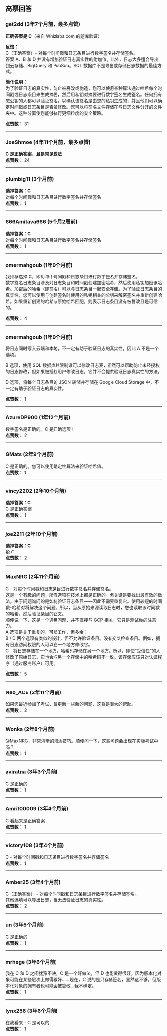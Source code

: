 ## 高票回答

### get2dd (3年7个月前，最多点赞)
**正确答案是 C**（来自 Whizlabs.com 的题库验证）

**反馈：**    
C（正确答案）- 对每个时间戳和日志条目进行数字签名并存储签名。    
答案 A、B 和 D 并没有增加验证日志真实性的附加值。此外，日志大多适合导出到云存储、BigQuery 和 PubSub。SQL 数据库不是导出或存储日志数据的最佳方式。

**简化说明：**    
为了验证日志的真实性，防止被篡改或伪造，您可以使用某种算法通过哈希每个时间戳或日志条目来生成摘要，然后用私钥对摘要进行数字签名生成签名。任何拥有您公钥的人都可以验证签名，以确认该签名是由您的私钥生成的，并且他们可以确定时间戳或日志条目是否被修改。您可以将签名文件存储在与日志文件分开的文件夹中。这种分离使您能够执行更细粒度的安全策略。

**点赞数：** 31

---

### JoeShmoe (4年11个月前，最多点赞)
**C 是正确答案，且是常见做法**  
**点赞数：** 24

---

### plumbig11 (3个月前)
**选择答案：C**    
对每个时间戳和日志条目进行数字签名并存储签名  
**点赞数：** 1

---

### 666Amitava666 (5个月2周前)
**选择答案：C**    
对每个时间戳和日志条目进行数字签名并存储签名  
**点赞数：** 1

---

### omermahgoub (1年9个月前)  
我推荐选择 C，即对每个时间戳和日志条目进行数字签名并存储签名。    
数字签名日志条目涉及对日志条目和时间戳创建加密哈希，然后使用私钥加密该哈希。加密后的哈希（即签名）可以与日志条目一起安全存储。为了验证日志条目的真实性，您可以使用与创建签名时使用的私钥相关的公钥来解密签名并重新创建哈希。如果重新创建的哈希与原始哈希匹配，则表示日志条目没有被篡改且是可信的。

**点赞数：** 4

---

### omermahgoub (1年9个月前)  
将日志同时写入云端和本地，不一定有助于验证日志的真实性，因此 A 不是一个选项。
  
B 选项，使用 SQL 数据库并限制谁可以修改日志表，虽然可以帮助防止未经授权的日志修改，但如果被授权用户修改日志，它并不会提供验证日志真实性的方法。
  
D 选项，将每个日志条目的 JSON 转储并存储在 Google Cloud Storage 中，不一定有助于验证日志的真实性。

**点赞数：** 1

---

### AzureDP900 (1年12个月前)  
数字签名是正确的。C 是正确选项！  
**点赞数：** 2

---

### GMats (2年9个月前)  
C 是正确的。您可以使用确定性算法来验证哈希值。  
**点赞数：** 1

---

### vincy2202 (2年10个月前)
**选择答案：C**    
C 是正确答案  
**点赞数：** 1

---

### joe2211 (2年10个月前)
**选择答案：C**    
投 C  
**点赞数：** 2

---

### MaxNRG (2年11个月前)  
C – 对每个时间戳和日志条目进行数字签名并存储签名。    
这是一个有趣的问题，所有选项在技术上都是正确的。但关键是要找出最有效的做法。由于问题询问的是如何验证日志条目——因此不需要重复它。使用较短的时间戳-哈希对将解决这个问题。所以，当从原始来源读取日志时，您也读取该时间戳的哈希，然后验证条目的正文。    
顺便说一下，这是一个通用问题，并不直接与 GCP 相关。它只是测试你的注意力。    
A 选项是关于重复的，可以工作，但多余；    
B / D 两个选项有类似的设计，但不允许验证条目。没有交叉检查条目。例如，拥有日志访问权限的人可以在一个地方修改它。    
C - 将日志存储在一个地方，哈希码存储在另一个地方。所以，即使“受信任”的人修改了原始日志，它也会与另一个存储中的哈希码不一致。该存储应该只对认证程序（通过服务账户）可用。

**点赞数：** 5

---

### Neo_ACE (2年11个月前)  
如果您最近参加了考试，请更新一些新的问题，这将是很大的帮助。  
**点赞数：** 2

---

### Wonka (2年8个月前)
@MaxNRG，非常清晰的淘汰技巧。顺便问一下，这些问题会出现在实际考试中吗？  
**点赞数：** 1

---

### aviratna (3年3个月前)  
C 是正确的  
**点赞数：** 1

---

### Amrit00009 (3年4个月前)  
C 看起来是正确答案  
**点赞数：** 1

---

### victory108 (3年4个月前)  
C - 对每个时间戳和日志条目进行数字签名并存储签名  
**点赞数：** 1

---

### Amber25 (3年4个月前)  
C（正确答案） - 对每个时间戳和日志条目进行数字签名并存储签名。    
其他选项可以导出日志，但无法验证日志的真实性。  
**点赞数：** 2

---

### un (3年5个月前)  
C 是正确的  
**点赞数：** 1

---

### mrhege (3年6个月前)  
我在 C 和 D 之间犹豫不决。C 是一个好做法，但 D 也能做得很好，因为版本化对象可能在某些层次上做得很好......现在，C 说的是只存储签名，显然这不够，但版本化对象的拥有者也可能会被篡改...我不确定。  
**点赞数：** 1

---

### lynx256 (3年6个月前)  
在我看来 - C 是可以的  
**点赞数：** 1
